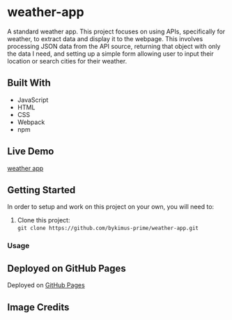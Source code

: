 # weather-app

A standard weather app. This project focuses on using APIs, specifically for weather, to extract data and display it to the webpage. This involves processing JSON data from the API source, returning that object with only the data I need, and setting up a simple form allowing user to input their location or search cities for their weather.

## Built With 

- JavaScript
- HTML
- CSS
- Webpack
- npm

## Live Demo
[weather app](https://bykimus-prime.github.io/weather-app/)

## Getting Started

In order to setup and work on this project on your own, you will need to:

1. Clone this project:  
`git clone https://github.com/bykimus-prime/weather-app.git`

<!-- 2. Once you have cloned this project, you need to install npm and webpack. The required dependencies are:  
`npm install webpack webpack-cli --save-dev`. This will create the needed node_modules file in your project directory.

3. The package.json should be configured so that distribution files can be produced using:  
`npm run build` or your preferred method. -->

### Usage
<!-- ##### There is a default project to add todos. The user can create more todos and put them here or create their own projects.
- **All Tasks** - Shows all todos across all projects, including default.
- **Today** - Shows all todos with a due date of today's date.
- **Week** - Shows all todos with a due date that is within the next 7 days.
- **Add New Project** - Creates a new project that the user can add todos into.
- **Add New Task** - Creates a new todo item. -->

## Deployed on GitHub Pages

Deployed on [GitHub Pages](https://pages.github.com/)

## Image Credits

<!-- - trash can icon by Icons8
- edit button icon by SVG Repo
- burger menu icon by SVG Repo -->